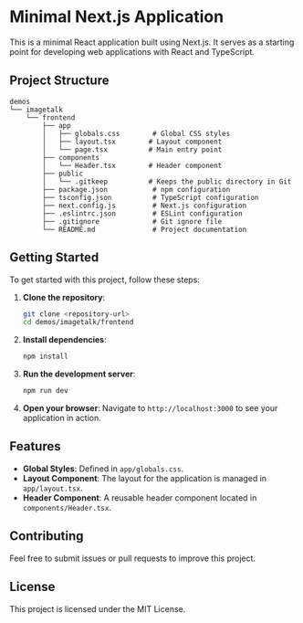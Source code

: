 # Minimal Next.js Application

This is a minimal React application built using Next.js. It serves as a starting point for developing web applications with React and TypeScript.

## Project Structure

```
demos
└── imagetalk
    └── frontend
        ├── app
        │   ├── globals.css        # Global CSS styles
        │   ├── layout.tsx        # Layout component
        │   └── page.tsx          # Main entry point
        ├── components
        │   └── Header.tsx        # Header component
        ├── public
        │   └── .gitkeep          # Keeps the public directory in Git
        ├── package.json           # npm configuration
        ├── tsconfig.json          # TypeScript configuration
        ├── next.config.js         # Next.js configuration
        ├── .eslintrc.json         # ESLint configuration
        ├── .gitignore             # Git ignore file
        └── README.md              # Project documentation
```

## Getting Started

To get started with this project, follow these steps:

1. **Clone the repository**:
   ```bash
   git clone <repository-url>
   cd demos/imagetalk/frontend
   ```

2. **Install dependencies**:
   ```bash
   npm install
   ```

3. **Run the development server**:
   ```bash
   npm run dev
   ```

4. **Open your browser**:
   Navigate to `http://localhost:3000` to see your application in action.

## Features

- **Global Styles**: Defined in `app/globals.css`.
- **Layout Component**: The layout for the application is managed in `app/layout.tsx`.
- **Header Component**: A reusable header component located in `components/Header.tsx`.

## Contributing

Feel free to submit issues or pull requests to improve this project. 

## License

This project is licensed under the MIT License.